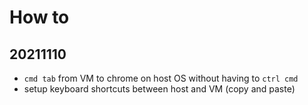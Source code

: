 # How to 

## 20211110
  - `cmd tab` from VM to chrome on host OS without having to `ctrl cmd`
  - setup keyboard shortcuts between host and VM (copy and paste)